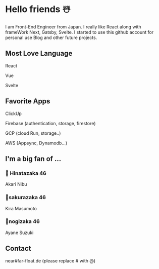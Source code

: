 # Hello friends :snowman_with_snow:

I am Front-End Engineer from Japan. I really like React along with frameWork Next, Gatsby, Svelte.
I started to use this github account for personal use Blog and other future projects.

## Most Love Language
React

Vue

Svelte

## Favorite Apps
ClickUp

Firebase (authentication, storage, firestore)

GCP (cloud Run, storage..)

AWS (Appsync, Dynamodb...)

## I'm a big fan of ...

### :rainbow: Hinatazaka 46
Akari Nibu

### :cherry_blossom:sakurazaka 46
Kira Masumoto

### :cherry_blossom:nogizaka 46
Ayane Suzuki

## Contact

near#far-float.de
(please replace # with @)
